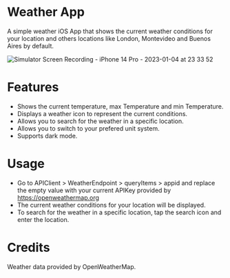 # Weather App
A simple weather iOS App that shows the current weather conditions for your location and others locations like London, Montevideo and Buenos Aires by default.

![Simulator Screen Recording - iPhone 14 Pro - 2023-01-04 at 23 33 52](https://user-images.githubusercontent.com/87590550/210702442-0203500c-6a23-4f9d-b062-73d99f1884c2.gif)

# Features
- Shows the current temperature, max Temperature and min Temperature.
- Displays a weather icon to represent the current conditions.
- Allows you to search for the weather in a specific location.
- Allows you to switch to your prefered unit system.
- Supports dark mode.

# Usage
- Go to APIClient > WeatherEndpoint > queryItems > appid and replace the empty value with your current APIKey provided by https://openweathermap.org
- The current weather conditions for your location will be displayed.
- To search for the weather in a specific location, tap the search icon and enter the location.

# Credits
Weather data provided by OpenWeatherMap.
